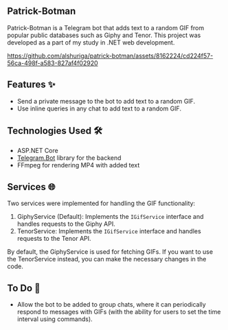 ## Patrick-Botman

Patrick-Botman is a Telegram bot that adds text to a random GIF from popular public databases such as Giphy and Tenor. This project was developed as a part of my study in .NET web development.

https://github.com/alshuriga/patrick-botman/assets/8162224/cd224f57-56ca-498f-a583-827af4f02920



## Features ✨

-   Send a private message to the bot to add text to a random GIF.
-   Use inline queries in any chat to add text to a random GIF.

## Technologies Used 🛠️

-   ASP.NET Core
-   [Telegram.Bot](https://github.com/TelegramBots/Telegram.Bot) library for the backend
-   FFmpeg for rendering MP4 with added text

## Services 🌐

Two services were implemented for handling the GIF functionality:

1.  GiphyService (Default): Implements the `IGifService` interface and handles requests to the Giphy API.
2.  TenorService: Implements the `IGifService` interface and handles requests to the Tenor API.

By default, the GiphyService is used for fetching GIFs. If you want to use the TenorService instead, you can make the necessary changes in the code.

## To Do 🚀

-   Allow the bot to be added to group chats, where it can periodically respond to messages with GIFs (with the ability for users to set the time interval using commands).
